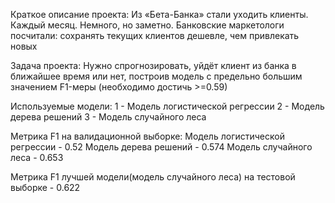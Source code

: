 Краткое описание проекта:
Из «Бета-Банка» стали уходить клиенты. Каждый месяц. Немного, но заметно. Банковские маркетологи посчитали: сохранять текущих клиентов дешевле, чем привлекать новых

Задача проекта:
Нужно спрогнозировать, уйдёт клиент из банка в ближайшее время или нет, построив модель с предельно большим значением F1-меры (необходимо достичь >=0.59)

Используемые модели:
1 - Модель логистической регрессии
2 - Модель дерева решений
3 - Модель случайного леса

Метрика F1 на валидационной выборке:
Модель логистической регрессии - 0.52
Модель дерева решений - 0.574
Модель случайного леса - 0.653

Метрика F1 лучшей модели(модель случайного леса) на тестовой выборке - 0.622
